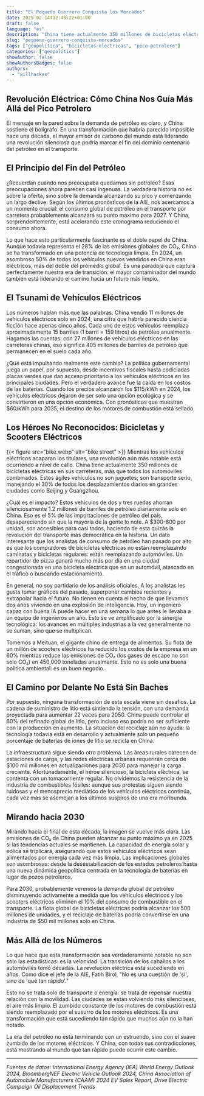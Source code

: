 ```yaml
---
title: "El Pequeño Guerrero Conquista los Mercados"
date: 2025-02-14T12:48:22+01:00
draft: false
language: "es"
description: "China tiene actualmente 350 millones de bicicletas eléctricas en sus carreteras, más que todos los automóviles combinados."
slug: "pequeno-guerrero-conquista-mercados"
tags: ["geopolítica", "bicicletas-eléctricas", "pico-petrolero"]
categories: ["geopolitics"]
showAuthor: false
showAuthorsBadges: false
authors:
  - "willhackes"
---
```


## Revolución Eléctrica: Cómo China Nos Guía Más Allá del Pico Petrolero

El mensaje en la pared sobre la demanda de petróleo es claro, y China sostiene el bolígrafo. En una transformación que habría parecido imposible hace una década, el mayor emisor de carbono del mundo está liderando una revolución silenciosa que podría marcar el fin del dominio centenario del petróleo en el transporte.

## El Principio del Fin del Petróleo

¿Recuerdan cuando nos preocupaba quedarnos sin petróleo? Esas preocupaciones ahora parecen casi ingenuas. La verdadera historia no es sobre la oferta, sino sobre la demanda alcanzando su pico y comenzando un largo declive. Según los últimos pronósticos de la AIE, nos acercamos a un momento crucial: el consumo global de petróleo en el transporte por carretera probablemente alcanzará su punto máximo para 2027. Y China, sorprendentemente, está acelerando este cronograma reduciendo el consumo ahora.

Lo que hace esto particularmente fascinante es el doble papel de China. Aunque todavía representa el 28% de las emisiones globales de CO₂, China se ha transformado en una potencia de tecnología limpia. En 2024, un asombroso 50% de todos los vehículos nuevos vendidos en China eran eléctricos, más del doble del promedio global. Es una paradoja que captura perfectamente nuestra era de transición: el mayor contaminador del mundo también está liderando el camino hacia un futuro más limpio.

## El Tsunami de Vehículos Eléctricos

Los números hablan más que las palabras. China vendió 11 millones de vehículos eléctricos solo en 2024, una cifra que habría parecido ciencia ficción hace apenas cinco años. Cada uno de estos vehículos reemplaza aproximadamente 15 barriles (1 barril = 159 litros) de petróleo anualmente. Hagamos las cuentas: con 27 millones de vehículos eléctricos en las carreteras chinas, eso significa 405 millones de barriles de petróleo que permanecen en el suelo cada año.

¿Qué está impulsando realmente este cambio? La política gubernamental juega un papel, por supuesto, desde incentivos fiscales hasta codiciadas placas verdes que dan acceso prioritario a los vehículos eléctricos en las principales ciudades. Pero el verdadero avance fue la caída en los costos de las baterías. Cuando los precios alcanzaron los $115/kWh en 2024, los vehículos eléctricos dejaron de ser solo una opción ecológica y se convirtieron en una opción económica. Con pronósticos que muestran $60/kWh para 2035, el destino de los motores de combustión está sellado.

## Los Héroes No Reconocidos: Bicicletas y Scooters Eléctricos
{{< figure src="bike.webp" alt="bike street" >}}
Mientras los vehículos eléctricos acaparan los titulares, una revolución aún más notable está ocurriendo a nivel de calle. China tiene actualmente 350 millones de bicicletas eléctricas en sus carreteras, más que todos los automóviles combinados. Estos ágiles vehículos no son juguetes; son transporte serio, manejando el 30% de todos los desplazamientos diarios en grandes ciudades como Beijing y Guangzhou.

¿Cuál es el impacto? Estos vehículos de dos y tres ruedas ahorran silenciosamente 1.2 millones de barriles de petróleo diariamente solo en China. Eso es el 5% de las importaciones de petróleo del país, desapareciendo sin que la mayoría de la gente lo note. A $300-800 por unidad, son accesibles para casi todos, haciendo de esta quizás la revolución del transporte más democrática en la historia.
Un dato interesante que los analistas de consumo de petróleo han pasado por alto es que los compradores de bicicletas eléctricas no están reemplazando caminatas y bicicletas regulares: están reemplazando automóviles. Un repartidor de pizza ganará mucho más por día en una ciudad congestionada en una bicicleta eléctrica que en un automóvil, atascado en el tráfico o buscando estacionamiento.

En general, no soy partidario de los análisis oficiales. A los analistas les gusta tomar gráficos del pasado, superponer cambios recientes y extrapolar hacia el futuro. No tienen en cuenta el hecho de que llevamos dos años viviendo en una explosión de inteligencia. Hoy, un ingeniero capaz con buena IA puede hacer en una semana lo que antes le llevaba a un equipo de ingenieros un año. Esto se ve amplificado por la sinergia tecnológica: los avances en múltiples industrias a la vez generalmente no se suman, sino que se multiplican.

Tomemos a Meituan, el gigante chino de entrega de alimentos. Su flota de un millón de scooters eléctricos ha reducido los costos de la empresa en un 60% mientras reduce las emisiones de CO₂ (los gases de escape no son solo CO₂) en 450,000 toneladas anualmente. Esto no es solo una buena política ambiental: es un buen negocio.

## El Camino por Delante No Está Sin Baches

Por supuesto, ninguna transformación de esta escala viene sin desafíos. La cadena de suministro de litio está sintiendo la tensión, con una demanda proyectada para aumentar 22 veces para 2050. China puede controlar el 60% del refinado global de litio, pero incluso eso podría no ser suficiente con la producción en aumento. La situación del reciclaje aún no ayuda: la tecnología todavía está en desarrollo y actualmente solo un pequeño porcentaje de baterías de iones de litio se recicla en China.

La infraestructura sigue siendo otro problema. Las áreas rurales carecen de estaciones de carga, y las redes eléctricas urbanas requerirán cerca de $100 mil millones en actualizaciones para 2030 para manejar la carga creciente. Afortunadamente, el héroe silencioso, la bicicleta eléctrica, se contenta con un tomacorriente regular.
No olvidemos la resistencia de la industria de combustibles fósiles: aunque sus protestas siguen siendo ruidosas y el menosprecio mediático de los vehículos eléctricos continúa, cada vez más se asemejan a los últimos suspiros de una era moribunda.

## Mirando hacia 2030

Mirando hacia el final de esta década, la imagen se vuelve más clara. Las emisiones de CO₂ de China pueden alcanzar su punto máximo ya en 2025 si las tendencias actuales se mantienen. La capacidad de energía solar y eólica se triplicará, asegurando que estos vehículos eléctricos sean alimentados por energía cada vez más limpia. Las implicaciones globales son asombrosas: desde la desestabilización de los estados petroleros hasta una nueva dinámica geopolítica centrada en la tecnología de baterías en lugar de pozos petroleros.

Para 2030, probablemente veremos la demanda global de petróleo disminuyendo activamente a medida que los vehículos eléctricos y los scooters eléctricos eliminen el 10% del consumo de combustible en el transporte. La flota global de bicicletas eléctricas podría alcanzar los 500 millones de unidades, y el reciclaje de baterías podría convertirse en una industria de $50 mil millones solo en China.

## Más Allá de los Números

Lo que hace que esta transformación sea verdaderamente notable no son solo las estadísticas: es la velocidad. La transición de los caballos a los automóviles tomó décadas. La revolución eléctrica está sucediendo en años. Como dice el jefe de la AIE, Fatih Birol, "No es una cuestión de 'si', sino de 'qué tan rápido'."

Esto no se trata solo de transporte o energía: se trata de repensar nuestra relación con la movilidad. Las ciudades se están volviendo más silenciosas, el aire más limpio. El zumbido constante de los motores de combustión está siendo reemplazado por el susurro de los motores eléctricos. Es una transformación que está sucediendo tan rápido que muchos aún no la han notado.

La era del petróleo no está terminando con un estruendo, sino con el suave zumbido de los motores eléctricos. Y China, con todas sus contradicciones, está mostrando al mundo qué tan rápido puede ocurrir este cambio.

---

*Fuentes de datos: International Energy Agency (IEA) World Energy Outlook 2024, BloombergNEF Electric Vehicle Outlook 2024, China Association of Automobile Manufacturers (CAAM) 2024 EV Sales Report, Drive Electric Campaign Oil Displacement Trends*